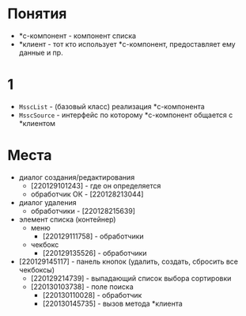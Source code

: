 # Понятия

- *с-компонент - компонент списка
- *клиент - тот кто использует *с-компонент, предоставляет ему данные и пр.

# 1

- `MsscList` - (базовый класс) реализация *с-компонента
- `MsscSource` - интерфейс по которому *с-компонент общается с *клиентом

# Места
* диалог создания/редактирования
    * [220129101243] - где он определяется
    * обработчик ОК - [220128213044]
* диалог удаления
    * обработчики - [220128215639]
* элемент списка (контейнер)
    * меню
        * [220129111758] - обработчики
    * чекбокс
      * [220129135526] - обработчики
* [220129145117] - панель кнопок (удалить, создать, сбросить все чекбоксы)
  * [220129214739] - выпадающий список выбора сортировки
  * [220130103738] - поле поиска
    * [220130110028] - обработчик
    * [220130145735] - вызов метода *клиента
